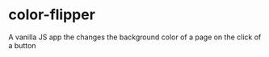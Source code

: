 # color-flipper
A vanilla JS app the changes the background color of a page on the click of a button
